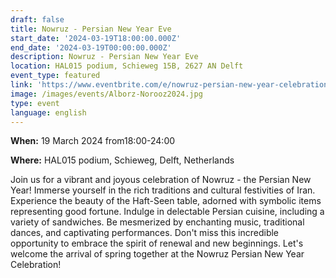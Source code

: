 ```yaml
---
draft: false
title: Nowruz - Persian New Year Eve
start_date: '2024-03-19T18:00:00.000Z'
end_date: '2024-03-19T00:00:00.000Z'
description: Nowruz - Persian New Year Eve
location: HAL015 podium, Schieweg 15B, 2627 AN Delft
event_type: featured
link: 'https://www.eventbrite.com/e/nowruz-persian-new-year-celebration-tickets-841718531787'
image: /images/events/Alborz-Norooz2024.jpg
type: event
language: english
---
```


**When:** 19 March 2024 from18:00-24:00

**Where:** HAL015 podium, Schieweg, Delft, Netherlands

Join us for a vibrant and joyous celebration of Nowruz - the Persian New Year! Immerse yourself in the rich traditions and cultural festivities of Iran. Experience the beauty of the Haft-Seen table, adorned with symbolic items representing good fortune. Indulge in delectable Persian cuisine, including a variety of sandwiches. Be mesmerized by enchanting music, traditional dances, and captivating performances. Don't miss this incredible opportunity to embrace the spirit of renewal and new beginnings. Let's welcome the arrival of spring together at the Nowruz Persian New Year Celebration!